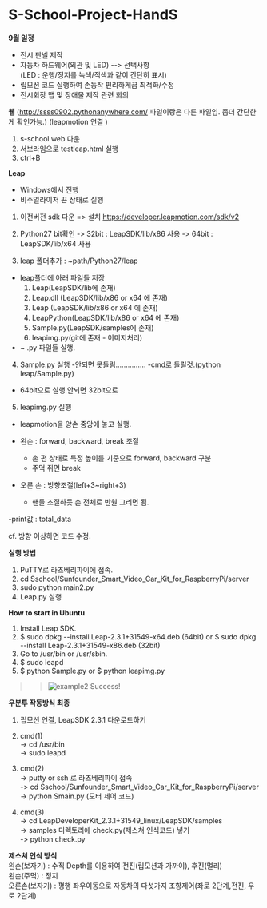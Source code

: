 # S-School-Project-HandS

**9월 일정**
- 전시 판넬 제작
- 자동차 하드웨어(외관 및 LED) --> 선택사항  
(LED : 운행/정지를 녹색/적색과 같이 간단히 표시)
- 립모션 코드 실행하여 손동작 편리하게끔 최적화/수정  
- 전시회장 맵 및 장애물 제작 관련 회의  

**웹**
(http://ssss0902.pythonanywhere.com/ 파일이랑은 다른 파일임. 좀더 간단한게 확인가능.)
(leapmotion 연결 )
1. s-school web 다운
2. 서브라임으로 testleap.html 실행 
3. ctrl+B 
         
**Leap**
- Windows에서 진행
- 비주얼라이저 끈 상태로 실행
1. 이전버전 sdk 다운 => 설치
https://developer.leapmotion.com/sdk/v2

2. Python27 bit확인
-> 32bit : LeapSDK/lib/x86 사용
-> 64bit : LeapSDK/lib/x64 사용

3. leap 폴더추가 : ~path/Python27/leap
- leap폴더에 아래 파일들 저장
	1) Leap(LeapSDK/lib에 존재)
	2) Leap.dll (LeapSDK/lib/x86 or x64 에 존재)
	3) Leap (LeapSDK/lib/x86 or x64 에 존재)
	4) LeapPython(LeapSDK/lib/x86 or x64 에 존재)
	5) Sample.py(LeapSDK/samples에 존재)
	6) leapimg.py(git에 존재 - 이미지처리)
- ~ .py 파일들 실행.

4. Sample.py 실행 
-안되면 못돌림...............
-cmd로 돌릴것.(python leap/Sample.py)
- 64bit으로 실행 안되면 32bit으로 

5. leapimg.py 실행

- leapmotion을 양손 중앙에 놓고 실행.

- 왼손 : forward, backward, break 조절
	-  손 편 상태로 특정 높이를 기준으로 forward, backward 구분
	- 주먹 쥐면 break
- 오른 손 : 방향조절(left+3~right+3)
	- 핸들 조절하듯 손 전체로 반원 그리면 됨.
	
-print값 : total_data 

cf.  방향 이상하면 코드 수정.

**실행 방법**
1. PuTTY로 라즈베리파이에 접속.
2. cd Sschool/Sunfounder_Smart_Video_Car_Kit_for_RaspberryPi/server 
3. sudo python main2.py
4. Leap.py 실행 

**How to start in Ubuntu**
1. Install Leap SDK.
2. $ sudo dpkg --install Leap-2.3.1+31549-x64.deb (64bit) or $ sudo dpkg --install Leap-2.3.1+31549-x86.deb (32bit)
3. Go to /usr/bin or /usr/sbin.
4. $ sudo leapd
5. $ python Sample.py or $ python leapimg.py

>>![example2](https://user-images.githubusercontent.com/36954727/44376796-04f7d280-a535-11e8-8414-cfaa66760738.jpeg)
>>Success!

**우분투 작동방식 최종**
1. 립모션 연결, LeapSDK 2.3.1 다운로드하기
  
2. cmd(1)   
  -> cd /usr/bin  
  -> sudo leapd
	    
3. cmd(2)   
  -> putty or ssh 로 라즈베리파이 접속    
  -> cd Sschool/Sunfounder_Smart_Video_Car_Kit_for_RaspberryPi/server    
  -> python Smain.py (모터 제어 코드)
	    
4. cmd(3)   
  -> cd LeapDeveloperKit_2.3.1+31549_linux/LeapSDK/samples  
  -> samples 디렉토리에 check.py(제스쳐 인식코드) 넣기    
  -> python check.py


**제스쳐 인식 방식**  
왼손(보자기) : 수직 Depth를 이용하여 전진(립모션과 가까이), 후진(멀리)  
왼손(주먹) : 정지  
오른손(보자기) : 평행 좌우이동으로 자동차의 다섯가지 조향제어(좌로 2단계,전진, 우로 2단계)  

